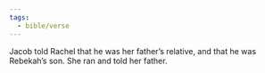 ```yaml
---
tags:
  - bible/verse
---
```

Jacob told Rachel that he was her father’s relative, and that he was Rebekah’s son. She ran and told her father.